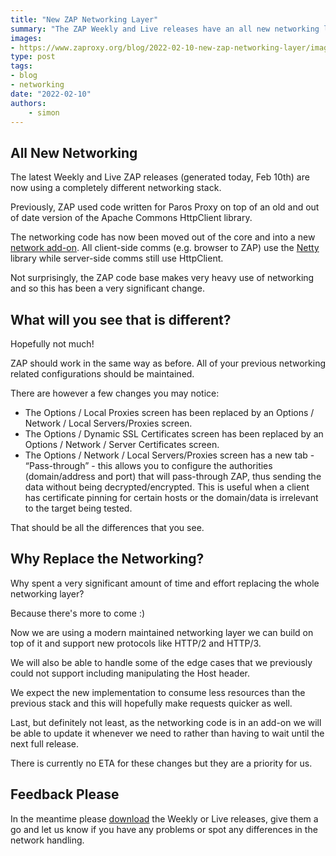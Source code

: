 ```yaml
---
title: "New ZAP Networking Layer"
summary: "The ZAP Weekly and Live releases have an all new networking layer."
images:
- https://www.zaproxy.org/blog/2022-02-10-new-zap-networking-layer/images/zap-networking.png
type: post
tags:
- blog
- networking
date: "2022-02-10"
authors: 
    - simon
---
```


## All New Networking

The latest Weekly and Live ZAP releases (generated today, Feb 10th) are now using a completely different networking stack.

Previously, ZAP used code written for Paros Proxy on top of an old and out of date version of the Apache Commons HttpClient library.

The networking code has now been moved out of the core and into a new [network add-on](/docs/desktop/addons/network/). All client-side comms (e.g. browser to ZAP) use the [Netty](https://netty.io/) library while server-side comms still use HttpClient.

Not surprisingly, the ZAP code base makes very heavy use of networking and so this has been a very significant change.

## What will you see that is different?

Hopefully not much!

ZAP should work in the same way as before. All of your previous networking related configurations should be maintained.

There are however a few changes you may notice:

* The Options / Local Proxies screen has been replaced by an Options / Network / Local Servers/Proxies screen.
* The Options / Dynamic SSL Certificates screen has been replaced by an Options / Network / Server Certificates screen.
* The Options / Network / Local Servers/Proxies screen has a new tab - “Pass-through” - this allows you to configure the authorities (domain/address and port) that will pass-through ZAP, thus sending the data without being decrypted/encrypted. This is useful when a client has certificate pinning for certain hosts or the domain/data is irrelevant to the target being tested.

That should be all the differences that you see.

## Why Replace the Networking?

Why spent a very significant amount of time and effort replacing the whole networking layer?

Because there's more to come :)

Now we are using a modern maintained networking layer we can build on top of it and support new protocols like HTTP/2 and HTTP/3.

We will also be able to handle some of the edge cases that we previously could not support including manipulating the Host header.

We expect the new implementation to consume less resources than the previous stack and this will hopefully make requests quicker as well.

Last, but definitely not least, as the networking code is in an add-on we will be able to update it whenever we need to rather than having to wait until the next full release.

There is currently no ETA for these changes but they are a priority for us.

## Feedback Please

In the meantime please [download](/download/) the Weekly or Live releases, give them a go and let us know if you have any problems or spot any differences in the network handling.

